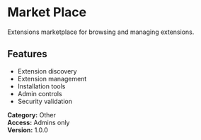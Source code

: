 # Market Place

Extensions marketplace for browsing and managing extensions.

## Features
- Extension discovery
- Extension management
- Installation tools
- Admin controls
- Security validation

**Category:** Other  
**Access:** Admins only  
**Version:** 1.0.0
